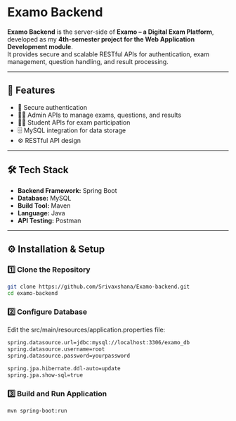 # Examo Backend  

**Examo Backend** is the server-side of **Examo – a Digital Exam Platform**, developed as my **4th-semester project for the Web Application Development module**.  
It provides secure and scalable RESTful APIs for authentication, exam management, question handling, and result processing.   

---

## 🚀 Features
- 🔐 Secure authentication 
- 🧑‍🏫 Admin APIs to manage exams, questions, and results  
- 🧑‍🎓 Student APIs for exam participation  
- 🗄️ MySQL integration for data storage  
- ⚙️ RESTful API design  

---

## 🛠️ Tech Stack
- **Backend Framework:** Spring Boot  
- **Database:** MySQL  
- **Build Tool:** Maven  
- **Language:** Java  
- **API Testing:** Postman  

---

## ⚙️ Installation & Setup

### 1️⃣ Clone the Repository
```bash
git clone https://github.com/Srivaxshana/Examo-backend.git
cd examo-backend

```
### 2️⃣ Configure Database
Edit the src/main/resources/application.properties file:
```bash
spring.datasource.url=jdbc:mysql://localhost:3306/examo_db
spring.datasource.username=root
spring.datasource.password=yourpassword

spring.jpa.hibernate.ddl-auto=update
spring.jpa.show-sql=true
```
### 3️⃣ Build and Run Application
```bash
mvn spring-boot:run

